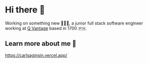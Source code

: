 # Hi there 👋 
Working on something new 👨🏼‍💻, a junior full stack software engineer working at [Q Vantage](https://qvantage.io/) based in 1700 🇵🇭.
<br />

## Learn more about me 📑
https://carlsaginsin.vercel.app/
